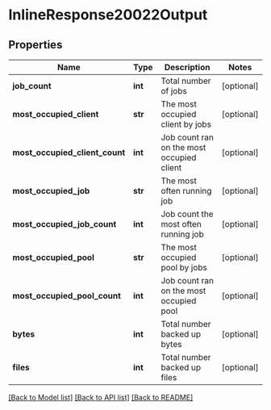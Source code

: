 # InlineResponse20022Output

## Properties
Name | Type | Description | Notes
------------ | ------------- | ------------- | -------------
**job_count** | **int** | Total number of jobs | [optional] 
**most_occupied_client** | **str** | The most occupied client by jobs | [optional] 
**most_occupied_client_count** | **int** | Job count ran on the most occupied client | [optional] 
**most_occupied_job** | **str** | The most often running job | [optional] 
**most_occupied_job_count** | **int** | Job count the most often running job | [optional] 
**most_occupied_pool** | **str** | The most occupied pool by jobs | [optional] 
**most_occupied_pool_count** | **int** | Job count ran on the most occupied pool | [optional] 
**bytes** | **int** | Total number backed up bytes | [optional] 
**files** | **int** | Total number backed up files | [optional] 

[[Back to Model list]](../README.md#documentation-for-models) [[Back to API list]](../README.md#documentation-for-api-endpoints) [[Back to README]](../README.md)

